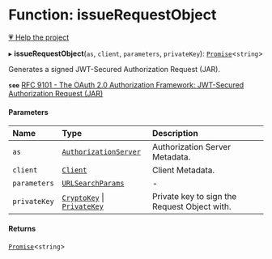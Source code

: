 # Function: issueRequestObject

[💗 Help the project](https://github.com/sponsors/panva)

▸ **issueRequestObject**(`as`, `client`, `parameters`, `privateKey`): [`Promise`]( https://developer.mozilla.org/en-US/docs/Web/JavaScript/Reference/Global_Objects/Promise )<`string`\>

Generates a signed JWT-Secured Authorization Request (JAR).

**`see`** [RFC 9101 - The OAuth 2.0 Authorization Framework: JWT-Secured Authorization Request (JAR)](https://www.rfc-editor.org/rfc/rfc9101.html#name-request-object-2)

#### Parameters

| Name | Type | Description |
| :------ | :------ | :------ |
| `as` | [`AuthorizationServer`](../interfaces/AuthorizationServer.md) | Authorization Server Metadata. |
| `client` | [`Client`](../interfaces/Client.md) | Client Metadata. |
| `parameters` | [`URLSearchParams`]( https://developer.mozilla.org/en-US/docs/Web/API/URLSearchParams ) | - |
| `privateKey` | [`CryptoKey`]( https://developer.mozilla.org/en-US/docs/Web/API/CryptoKey ) \| [`PrivateKey`](../interfaces/PrivateKey.md) | Private key to sign the Request Object with. |

#### Returns

[`Promise`]( https://developer.mozilla.org/en-US/docs/Web/JavaScript/Reference/Global_Objects/Promise )<`string`\>
